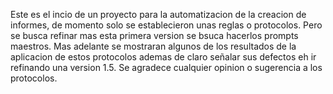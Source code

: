 Este es el incio de un proyecto para la automatizacion de la creacion de informes, de momento solo se establecieron unas reglas o protocolos. Pero se busca refinar mas esta primera version 
se bsuca hacerlos prompts maestros.
Mas adelante se mostraran algunos de los resultados de la aplicacion de estos protocolos ademas de claro señalar sus defectos eh ir refinando una version 1.5. Se agradece cualquier 
opinion o sugerencia a los protocolos.
